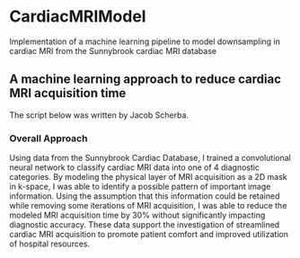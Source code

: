 # CardiacMRIModel
Implementation of a machine learning pipeline to model downsampling in cardiac MRI from the Sunnybrook cardiac MRI database

## **A machine learning approach to reduce cardiac MRI acquisition time**
The script below was written by Jacob Scherba.

### Overall Approach
Using data from the Sunnybrook Cardiac Database, I trained a convolutional neural network to classify cardiac MRI data into one of 4 diagnostic categories. By modeling the physical layer of MRI acquisition as a 2D mask in k-space, I was able to identify a possible pattern of important image information. Using the assumption that this information could be retained while removing some iterations of MRI acquisition, I was able to reduce the modeled MRI acquisition time by 30% without significantly impacting diagnostic accuracy. These data support the investigation of streamlined cardiac MRI acquisition to promote patient comfort and improved utilization of hospital resources.
